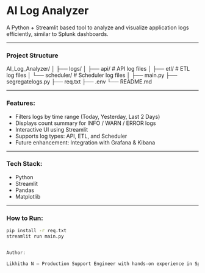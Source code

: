 
# AI Log Analyzer

A Python + Streamlit based tool to analyze and visualize application logs efficiently, similar to Splunk dashboards.

---

### Project Structure

AI_Log_Analyzer/
│
├── logs/
│ ├── api/ # API log files
│ ├── etl/ # ETL log files
│ └── scheduler/ # Scheduler log files
│
├── main.py
├── segregatelogs.py
├── req.txt
├── .env
└── README.md

---

### Features:

- Filters logs by time range (Today, Yesterday, Last 2 Days)
- Displays count summary for INFO / WARN / ERROR logs
- Interactive UI using Streamlit
- Supports log types: API, ETL, and Scheduler
- Future enhancement: Integration with Grafana & Kibana

---

### Tech Stack:
- Python  
- Streamlit  
- Pandas  
- Matplotlib  

---

### How to Run:

```bash
pip install -r req.txt
streamlit run main.py


Author:

Likhitha N — Production Support Engineer with hands-on experience in Splunk, ETL, and monitoring tools.


